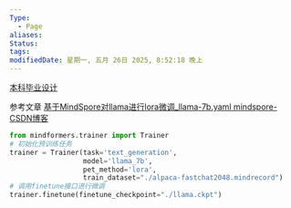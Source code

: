 ```yaml
---
Type:
  - Page
aliases: 
Status: 
tags: 
modifiedDate: 星期一, 五月 26日 2025, 8:52:18 晚上
---
```

[本科毕业设计](本科毕业设计.md)

参考文章
[基于MindSpore对llama进行lora微调_llama-7b.yaml mindspore-CSDN博客](https://blog.csdn.net/atregret/article/details/133824034)

```python
from mindformers.trainer import Trainer
# 初始化预训练任务
trainer = Trainer(task='text_generation',
                  model='llama_7b',
                  pet_method='lora',
                  train_dataset="./alpaca-fastchat2048.mindrecord")
# 调用finetune接口进行微调
trainer.finetune(finetune_checkpoint="./llama.ckpt")
```
